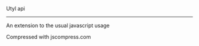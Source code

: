 Utyl api
****************

An extension to the usual javascript usage


Compressed with jscompress.com